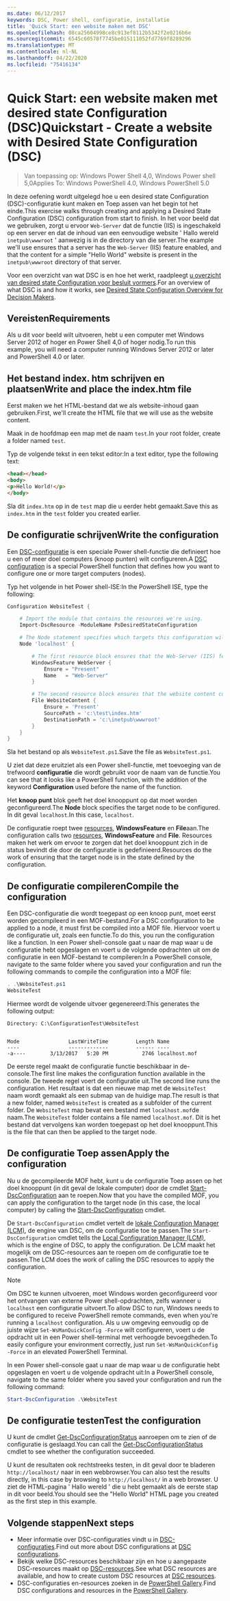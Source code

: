 ```yaml
---
ms.date: 06/12/2017
keywords: DSC, Power shell, configuratie, installatie
title: 'Quick Start: een website maken met DSC'
ms.openlocfilehash: 08ca25604998ce8c913ef8112b5342f2e0216b6e
ms.sourcegitcommit: 6545c60578f7745be015111052fd7769f8289296
ms.translationtype: MT
ms.contentlocale: nl-NL
ms.lasthandoff: 04/22/2020
ms.locfileid: "75416134"
---
```

# <a name="quickstart---create-a-website-with-desired-state-configuration-dsc"></a><span data-ttu-id="cf9aa-103">Quick Start: een website maken met desired state Configuration (DSC)</span><span class="sxs-lookup"><span data-stu-id="cf9aa-103">Quickstart - Create a website with Desired State Configuration (DSC)</span></span>

> <span data-ttu-id="cf9aa-104">Van toepassing op: Windows Power Shell 4,0, Windows Power shell 5,0</span><span class="sxs-lookup"><span data-stu-id="cf9aa-104">Applies To: Windows PowerShell 4.0, Windows PowerShell 5.0</span></span>

<span data-ttu-id="cf9aa-105">In deze oefening wordt uitgelegd hoe u een desired state Configuration (DSC)-configuratie kunt maken en Toep assen van het begin tot het einde.</span><span class="sxs-lookup"><span data-stu-id="cf9aa-105">This exercise walks through creating and applying a Desired State Configuration (DSC) configuration from start to finish.</span></span>
<span data-ttu-id="cf9aa-106">In het voor beeld dat we gebruiken, zorgt u ervoor `Web-Server` dat de functie (IIS) is ingeschakeld op een server en dat de inhoud van een eenvoudige website ' Hallo wereld `inetpub\wwwroot` ' aanwezig is in de directory van die server.</span><span class="sxs-lookup"><span data-stu-id="cf9aa-106">The example we'll use ensures that a server has the `Web-Server` (IIS) feature enabled, and that the content for a simple "Hello World" website is present in the `inetpub\wwwroot` directory of that server.</span></span>

<span data-ttu-id="cf9aa-107">Voor een overzicht van wat DSC is en hoe het werkt, raadpleegt [u overzicht van desired state Configuration voor besluit vormers](../overview/decisionMaker.md).</span><span class="sxs-lookup"><span data-stu-id="cf9aa-107">For an overview of what DSC is and how it works, see [Desired State Configuration Overview for Decision Makers](../overview/decisionMaker.md).</span></span>

## <a name="requirements"></a><span data-ttu-id="cf9aa-108">Vereisten</span><span class="sxs-lookup"><span data-stu-id="cf9aa-108">Requirements</span></span>

<span data-ttu-id="cf9aa-109">Als u dit voor beeld wilt uitvoeren, hebt u een computer met Windows Server 2012 of hoger en Power Shell 4,0 of hoger nodig.</span><span class="sxs-lookup"><span data-stu-id="cf9aa-109">To run this example, you will need a computer running Windows Server 2012 or later and PowerShell 4.0 or later.</span></span>

## <a name="write-and-place-the-indexhtm-file"></a><span data-ttu-id="cf9aa-110">Het bestand index. htm schrijven en plaatsen</span><span class="sxs-lookup"><span data-stu-id="cf9aa-110">Write and place the index.htm file</span></span>

<span data-ttu-id="cf9aa-111">Eerst maken we het HTML-bestand dat we als website-inhoud gaan gebruiken.</span><span class="sxs-lookup"><span data-stu-id="cf9aa-111">First, we'll create the HTML file that we will use as the website content.</span></span>

<span data-ttu-id="cf9aa-112">Maak in de hoofdmap een map met de naam `test`.</span><span class="sxs-lookup"><span data-stu-id="cf9aa-112">In your root folder, create a folder named `test`.</span></span>

<span data-ttu-id="cf9aa-113">Typ de volgende tekst in een tekst editor:</span><span class="sxs-lookup"><span data-stu-id="cf9aa-113">In a text editor, type the following text:</span></span>

```html
<head></head>
<body>
<p>Hello World!</p>
</body>
```

<span data-ttu-id="cf9aa-114">Sla dit `index.htm` op in de `test` map die u eerder hebt gemaakt.</span><span class="sxs-lookup"><span data-stu-id="cf9aa-114">Save this as `index.htm` in the `test` folder you created earlier.</span></span>

## <a name="write-the-configuration"></a><span data-ttu-id="cf9aa-115">De configuratie schrijven</span><span class="sxs-lookup"><span data-stu-id="cf9aa-115">Write the configuration</span></span>

<span data-ttu-id="cf9aa-116">Een [DSC-configuratie](../configurations/configurations.md) is een speciale Power shell-functie die definieert hoe u een of meer doel computers (knoop punten) wilt configureren.</span><span class="sxs-lookup"><span data-stu-id="cf9aa-116">A [DSC configuration](../configurations/configurations.md) is a special PowerShell function that defines how you want to configure one or more target computers (nodes).</span></span>

<span data-ttu-id="cf9aa-117">Typ het volgende in het Power shell-ISE:</span><span class="sxs-lookup"><span data-stu-id="cf9aa-117">In the PowerShell ISE, type the following:</span></span>

```powershell
Configuration WebsiteTest {

    # Import the module that contains the resources we're using.
    Import-DscResource -ModuleName PsDesiredStateConfiguration

    # The Node statement specifies which targets this configuration will be applied to.
    Node 'localhost' {

        # The first resource block ensures that the Web-Server (IIS) feature is enabled.
        WindowsFeature WebServer {
            Ensure = "Present"
            Name   = "Web-Server"
        }

        # The second resource block ensures that the website content copied to the website root folder.
        File WebsiteContent {
            Ensure = 'Present'
            SourcePath = 'c:\test\index.htm'
            DestinationPath = 'c:\inetpub\wwwroot'
        }
    }
}
```

<span data-ttu-id="cf9aa-118">Sla het bestand op als `WebsiteTest.ps1`.</span><span class="sxs-lookup"><span data-stu-id="cf9aa-118">Save the file as `WebsiteTest.ps1`.</span></span>

<span data-ttu-id="cf9aa-119">U ziet dat deze eruitziet als een Power shell-functie, met toevoeging van de trefwoord **configuratie** die wordt gebruikt voor de naam van de functie.</span><span class="sxs-lookup"><span data-stu-id="cf9aa-119">You can see that it looks like a PowerShell function, with the addition of the keyword **Configuration** used before the name of the function.</span></span>

<span data-ttu-id="cf9aa-120">Het **knoop punt** blok geeft het doel knooppunt op dat moet worden geconfigureerd.</span><span class="sxs-lookup"><span data-stu-id="cf9aa-120">The **Node** block specifies the target node to be configured.</span></span> <span data-ttu-id="cf9aa-121">In dit geval `localhost`.</span><span class="sxs-lookup"><span data-stu-id="cf9aa-121">In this case, `localhost`.</span></span>

<span data-ttu-id="cf9aa-122">De configuratie roept twee [resources](../resources/resources.md), **WindowsFeature** en **File**aan.</span><span class="sxs-lookup"><span data-stu-id="cf9aa-122">The configuration calls two [resources](../resources/resources.md), **WindowsFeature** and **File**.</span></span>
<span data-ttu-id="cf9aa-123">Resources maken het werk om ervoor te zorgen dat het doel knooppunt zich in de status bevindt die door de configuratie is gedefinieerd.</span><span class="sxs-lookup"><span data-stu-id="cf9aa-123">Resources do the work of ensuring that the target node is in the state defined by the configuration.</span></span>

## <a name="compile-the-configuration"></a><span data-ttu-id="cf9aa-124">De configuratie compileren</span><span class="sxs-lookup"><span data-stu-id="cf9aa-124">Compile the configuration</span></span>

<span data-ttu-id="cf9aa-125">Een DSC-configuratie die wordt toegepast op een knoop punt, moet eerst worden gecompileerd in een MOF-bestand.</span><span class="sxs-lookup"><span data-stu-id="cf9aa-125">For a DSC configuration to be applied to a node, it must first be compiled into a MOF file.</span></span>
<span data-ttu-id="cf9aa-126">Hiervoor voert u de configuratie uit, zoals een functie.</span><span class="sxs-lookup"><span data-stu-id="cf9aa-126">To do this, you run the configuration like a function.</span></span>
<span data-ttu-id="cf9aa-127">In een Power shell-console gaat u naar de map waar u de configuratie hebt opgeslagen en voert u de volgende opdrachten uit om de configuratie in een MOF-bestand te compileren:</span><span class="sxs-lookup"><span data-stu-id="cf9aa-127">In a PowerShell console, navigate to the same folder where you saved your configuration and run the following commands to compile the configuration into a MOF file:</span></span>

```powershell
. .\WebsiteTest.ps1
WebsiteTest
```

<span data-ttu-id="cf9aa-128">Hiermee wordt de volgende uitvoer gegenereerd:</span><span class="sxs-lookup"><span data-stu-id="cf9aa-128">This generates the following output:</span></span>

```
Directory: C:\ConfigurationTest\WebsiteTest


Mode                LastWriteTime         Length Name
----                -------------         ------ ----
-a----        3/13/2017   5:20 PM           2746 localhost.mof
```

<span data-ttu-id="cf9aa-129">De eerste regel maakt de configuratie functie beschikbaar in de-console.</span><span class="sxs-lookup"><span data-stu-id="cf9aa-129">The first line makes the configuration function available in the console.</span></span>
<span data-ttu-id="cf9aa-130">De tweede regel voert de configuratie uit.</span><span class="sxs-lookup"><span data-stu-id="cf9aa-130">The second line runs the configuration.</span></span>
<span data-ttu-id="cf9aa-131">Het resultaat is dat een nieuwe map met de `WebsiteTest` naam wordt gemaakt als een submap van de huidige map.</span><span class="sxs-lookup"><span data-stu-id="cf9aa-131">The result is that a new folder, named `WebsiteTest` is created as a subfolder of the current folder.</span></span>
<span data-ttu-id="cf9aa-132">De `WebsiteTest` map bevat een bestand met `localhost.mof`de naam.</span><span class="sxs-lookup"><span data-stu-id="cf9aa-132">The `WebsiteTest` folder contains a file named `localhost.mof`.</span></span>
<span data-ttu-id="cf9aa-133">Dit is het bestand dat vervolgens kan worden toegepast op het doel knooppunt.</span><span class="sxs-lookup"><span data-stu-id="cf9aa-133">This is the file that can then be applied to the target node.</span></span>

## <a name="apply-the-configuration"></a><span data-ttu-id="cf9aa-134">De configuratie Toep assen</span><span class="sxs-lookup"><span data-stu-id="cf9aa-134">Apply the configuration</span></span>

<span data-ttu-id="cf9aa-135">Nu u de gecompileerde MOF hebt, kunt u de configuratie Toep assen op het doel knooppunt (in dit geval de lokale computer) door de cmdlet [Start-DscConfiguration](/powershell/module/psdesiredstateconfiguration/start-dscconfiguration) aan te roepen.</span><span class="sxs-lookup"><span data-stu-id="cf9aa-135">Now that you have the compiled MOF, you can apply the configuration to the target node (in this case, the local computer) by calling the [Start-DscConfiguration](/powershell/module/psdesiredstateconfiguration/start-dscconfiguration) cmdlet.</span></span>

<span data-ttu-id="cf9aa-136">De `Start-DscConfiguration` cmdlet vertelt de [lokale Configuration Manager (LCM)](../managing-nodes/metaConfig.md), de engine van DSC, om de configuratie toe te passen.</span><span class="sxs-lookup"><span data-stu-id="cf9aa-136">The `Start-DscConfiguration` cmdlet tells the [Local Configuration Manager (LCM)](../managing-nodes/metaConfig.md), which is the engine of DSC, to apply the configuration.</span></span>
<span data-ttu-id="cf9aa-137">De LCM maakt het mogelijk om de DSC-resources aan te roepen om de configuratie toe te passen.</span><span class="sxs-lookup"><span data-stu-id="cf9aa-137">The LCM does the work of calling the DSC resources to apply the configuration.</span></span>

> [!NOTE]
> <span data-ttu-id="cf9aa-138">Om DSC te kunnen uitvoeren, moet Windows worden geconfigureerd voor het ontvangen van externe Power shell-opdrachten, zelfs wanneer u `localhost` een configuratie uitvoert.</span><span class="sxs-lookup"><span data-stu-id="cf9aa-138">To allow DSC to run, Windows needs to be configured to receive PowerShell remote commands, even when you're running a `localhost` configuration.</span></span> <span data-ttu-id="cf9aa-139">Als u uw omgeving eenvoudig op de juiste wijze `Set-WsManQuickConfig -Force` wilt configureren, voert u de opdracht uit in een Power shell-terminal met verhoogde bevoegdheden.</span><span class="sxs-lookup"><span data-stu-id="cf9aa-139">To easily configure your environment correctly, just run `Set-WsManQuickConfig -Force` in an elevated PowerShell Terminal.</span></span>

<span data-ttu-id="cf9aa-140">In een Power shell-console gaat u naar de map waar u de configuratie hebt opgeslagen en voert u de volgende opdracht uit:</span><span class="sxs-lookup"><span data-stu-id="cf9aa-140">In a PowerShell console, navigate to the same folder where you saved your configuration and run the following command:</span></span>

```powershell
Start-DscConfiguration .\WebsiteTest
```

## <a name="test-the-configuration"></a><span data-ttu-id="cf9aa-141">De configuratie testen</span><span class="sxs-lookup"><span data-stu-id="cf9aa-141">Test the configuration</span></span>

<span data-ttu-id="cf9aa-142">U kunt de cmdlet [Get-DscConfigurationStatus](/powershell/module/psdesiredstateconfiguration/get-dscconfigurationstatus) aanroepen om te zien of de configuratie is geslaagd.</span><span class="sxs-lookup"><span data-stu-id="cf9aa-142">You can call the [Get-DscConfigurationStatus](/powershell/module/psdesiredstateconfiguration/get-dscconfigurationstatus) cmdlet to see whether the configuration succeeded.</span></span>

<span data-ttu-id="cf9aa-143">U kunt de resultaten ook rechtstreeks testen, in dit geval door te bladeren `http://localhost/` naar in een webbrowser.</span><span class="sxs-lookup"><span data-stu-id="cf9aa-143">You can also test the results directly, in this case by browsing to `http://localhost/` in a web browser.</span></span>
<span data-ttu-id="cf9aa-144">U ziet de HTML-pagina ' Hallo wereld ' die u hebt gemaakt als de eerste stap in dit voor beeld.</span><span class="sxs-lookup"><span data-stu-id="cf9aa-144">You should see the "Hello World" HTML page you created as the first step in this example.</span></span>

## <a name="next-steps"></a><span data-ttu-id="cf9aa-145">Volgende stappen</span><span class="sxs-lookup"><span data-stu-id="cf9aa-145">Next steps</span></span>

- <span data-ttu-id="cf9aa-146">Meer informatie over DSC-configuraties vindt u in [DSC-configuraties](../configurations/configurations.md).</span><span class="sxs-lookup"><span data-stu-id="cf9aa-146">Find out more about DSC configurations at [DSC configurations](../configurations/configurations.md).</span></span>
- <span data-ttu-id="cf9aa-147">Bekijk welke DSC-resources beschikbaar zijn en hoe u aangepaste DSC-resources maakt op [DSC-resources](../resources/resources.md).</span><span class="sxs-lookup"><span data-stu-id="cf9aa-147">See what DSC resources are available, and how to create custom DSC resources at [DSC resources](../resources/resources.md).</span></span>
- <span data-ttu-id="cf9aa-148">DSC-configuraties en-resources zoeken in de [PowerShell Gallery](https://www.powershellgallery.com/).</span><span class="sxs-lookup"><span data-stu-id="cf9aa-148">Find DSC configurations and resources in the [PowerShell Gallery](https://www.powershellgallery.com/).</span></span>

